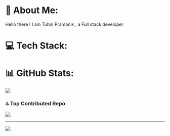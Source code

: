 # 💫 About Me:
Hello there  ! I am Tuhin Pramanik , a Full stack developer


# 💻 Tech Stack:

# 📊 GitHub Stats:
![](https://github-readme-stats.vercel.app/api/top-langs/?username=tuhinpramanik4&theme=ambient_gradient&hide_border=false&include_all_commits=false&count_private=false&layout=compact)


### 🔝 Top Contributed Repo
![](https://github-contributor-stats.vercel.app/api?username=tuhinpramanik4&limit=5&theme=ambient_gradient&combine_all_yearly_contributions=true)

---
[![](https://visitcount.itsvg.in/api?id=tuhinpramanik4&icon=9&color=11)](https://visitcount.itsvg.in)

<!-- Proudly created with GPRM ( https://gprm.itsvg.in ) -->
